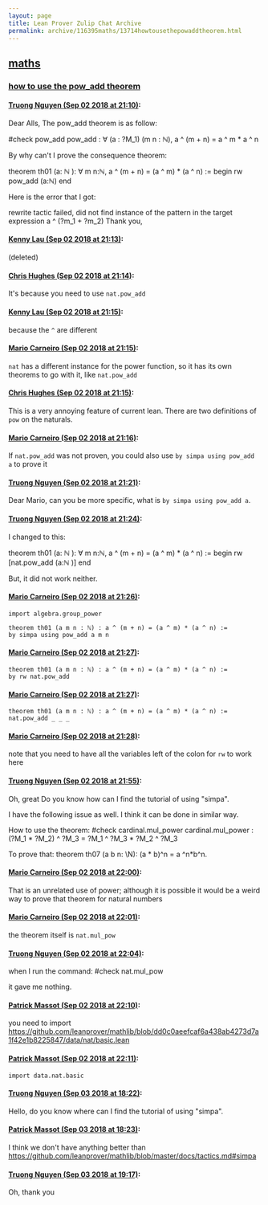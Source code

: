```yaml
---
layout: page
title: Lean Prover Zulip Chat Archive 
permalink: archive/116395maths/13714howtousethepowaddtheorem.html
---
```


## [maths](index.html)
### [how to use the pow_add theorem](13714howtousethepowaddtheorem.html)

#### [Truong Nguyen (Sep 02 2018 at 21:10)](https://leanprover.zulipchat.com/#narrow/stream/116395-maths/topic/how%20to%20use%20the%20pow_add%20theorem/near/133225323):
Dear Alls,
The pow_add theorem is as follow:

#check pow_add
pow_add : ∀ (a : ?M_1) (m n : ℕ), a ^ (m + n) = a ^ m * a ^ n

By why can't I prove the consequence theorem: 

theorem th01 (a: ℕ ): ∀ m n:ℕ, a ^ (m + n) = (a ^ m) * (a ^ n) :=
begin
rw pow_add (a:ℕ)
end

Here is the error that I got:

rewrite tactic failed, did not find instance of the pattern in the target expression
  a ^ (?m_1 + ?m_2)
Thank you,

#### [Kenny Lau (Sep 02 2018 at 21:13)](https://leanprover.zulipchat.com/#narrow/stream/116395-maths/topic/how%20to%20use%20the%20pow_add%20theorem/near/133225393):
(deleted)

#### [Chris Hughes (Sep 02 2018 at 21:14)](https://leanprover.zulipchat.com/#narrow/stream/116395-maths/topic/how%20to%20use%20the%20pow_add%20theorem/near/133225436):
It's because you need to use `nat.pow_add`

#### [Kenny Lau (Sep 02 2018 at 21:15)](https://leanprover.zulipchat.com/#narrow/stream/116395-maths/topic/how%20to%20use%20the%20pow_add%20theorem/near/133225444):
because the `^` are different

#### [Mario Carneiro (Sep 02 2018 at 21:15)](https://leanprover.zulipchat.com/#narrow/stream/116395-maths/topic/how%20to%20use%20the%20pow_add%20theorem/near/133225445):
`nat` has a different instance for the power function, so it has its own theorems to go with it, like `nat.pow_add`

#### [Chris Hughes (Sep 02 2018 at 21:15)](https://leanprover.zulipchat.com/#narrow/stream/116395-maths/topic/how%20to%20use%20the%20pow_add%20theorem/near/133225446):
This is a very annoying feature of current lean. There are two definitions of `pow` on the naturals.

#### [Mario Carneiro (Sep 02 2018 at 21:16)](https://leanprover.zulipchat.com/#narrow/stream/116395-maths/topic/how%20to%20use%20the%20pow_add%20theorem/near/133225489):
If `nat.pow_add` was not proven, you could also use `by simpa using pow_add a` to prove it

#### [Truong Nguyen (Sep 02 2018 at 21:21)](https://leanprover.zulipchat.com/#narrow/stream/116395-maths/topic/how%20to%20use%20the%20pow_add%20theorem/near/133225601):
Dear Mario,
can you be more specific, what is  `by simpa using pow_add a`.

#### [Truong Nguyen (Sep 02 2018 at 21:24)](https://leanprover.zulipchat.com/#narrow/stream/116395-maths/topic/how%20to%20use%20the%20pow_add%20theorem/near/133225696):
I changed to this:

theorem th01 (a: ℕ ): ∀ m n:ℕ, a ^ (m + n) = (a ^ m) * (a ^ n) :=
begin
rw [nat.pow_add (a:ℕ )]
end

But, it did not work neither.

#### [Mario Carneiro (Sep 02 2018 at 21:26)](https://leanprover.zulipchat.com/#narrow/stream/116395-maths/topic/how%20to%20use%20the%20pow_add%20theorem/near/133225757):
```lean
import algebra.group_power

theorem th01 (a m n : ℕ) : a ^ (m + n) = (a ^ m) * (a ^ n) :=
by simpa using pow_add a m n
```

#### [Mario Carneiro (Sep 02 2018 at 21:27)](https://leanprover.zulipchat.com/#narrow/stream/116395-maths/topic/how%20to%20use%20the%20pow_add%20theorem/near/133225765):
```lean
theorem th01 (a m n : ℕ) : a ^ (m + n) = (a ^ m) * (a ^ n) :=
by rw nat.pow_add
```

#### [Mario Carneiro (Sep 02 2018 at 21:27)](https://leanprover.zulipchat.com/#narrow/stream/116395-maths/topic/how%20to%20use%20the%20pow_add%20theorem/near/133225767):
```lean
theorem th01 (a m n : ℕ) : a ^ (m + n) = (a ^ m) * (a ^ n) :=
nat.pow_add _ _ _
```

#### [Mario Carneiro (Sep 02 2018 at 21:28)](https://leanprover.zulipchat.com/#narrow/stream/116395-maths/topic/how%20to%20use%20the%20pow_add%20theorem/near/133225813):
note that you need to have all the variables left of the colon for `rw` to work here

#### [Truong Nguyen (Sep 02 2018 at 21:55)](https://leanprover.zulipchat.com/#narrow/stream/116395-maths/topic/how%20to%20use%20the%20pow_add%20theorem/near/133226550):
Oh, great
Do you know how can I find the tutorial of using "simpa".

I have the following issue as well. I think it can be done in similar way.

How to use the theorem:
#check cardinal.mul_power 
cardinal.mul_power : (?M_1 * ?M_2) ^ ?M_3 = ?M_1 ^ ?M_3 * ?M_2 ^ ?M_3

To prove that:
theorem th07 (a b n: \N): (a * b)^n = a ^n*b^n.

#### [Mario Carneiro (Sep 02 2018 at 22:00)](https://leanprover.zulipchat.com/#narrow/stream/116395-maths/topic/how%20to%20use%20the%20pow_add%20theorem/near/133226706):
That is an unrelated use of power; although it is possible it would be a weird way to prove that theorem for natural numbers

#### [Mario Carneiro (Sep 02 2018 at 22:01)](https://leanprover.zulipchat.com/#narrow/stream/116395-maths/topic/how%20to%20use%20the%20pow_add%20theorem/near/133226715):
the theorem itself is `nat.mul_pow`

#### [Truong Nguyen (Sep 02 2018 at 22:04)](https://leanprover.zulipchat.com/#narrow/stream/116395-maths/topic/how%20to%20use%20the%20pow_add%20theorem/near/133226815):
when I run the command:
#check nat.mul_pow

it gave me nothing.

#### [Patrick Massot (Sep 02 2018 at 22:10)](https://leanprover.zulipchat.com/#narrow/stream/116395-maths/topic/how%20to%20use%20the%20pow_add%20theorem/near/133227003):
you need to import https://github.com/leanprover/mathlib/blob/dd0c0aeefcaf6a438ab4273d7a1f42e1b8225847/data/nat/basic.lean

#### [Patrick Massot (Sep 02 2018 at 22:11)](https://leanprover.zulipchat.com/#narrow/stream/116395-maths/topic/how%20to%20use%20the%20pow_add%20theorem/near/133227007):
`import data.nat.basic`

#### [Truong Nguyen (Sep 03 2018 at 18:22)](https://leanprover.zulipchat.com/#narrow/stream/116395-maths/topic/how%20to%20use%20the%20pow_add%20theorem/near/133268897):
Hello,
do you know where can I find the tutorial of using "simpa".

#### [Patrick Massot (Sep 03 2018 at 18:23)](https://leanprover.zulipchat.com/#narrow/stream/116395-maths/topic/how%20to%20use%20the%20pow_add%20theorem/near/133268911):
I think we don't have anything better than https://github.com/leanprover/mathlib/blob/master/docs/tactics.md#simpa

#### [Truong Nguyen (Sep 03 2018 at 19:17)](https://leanprover.zulipchat.com/#narrow/stream/116395-maths/topic/how%20to%20use%20the%20pow_add%20theorem/near/133270921):
Oh, thank you

